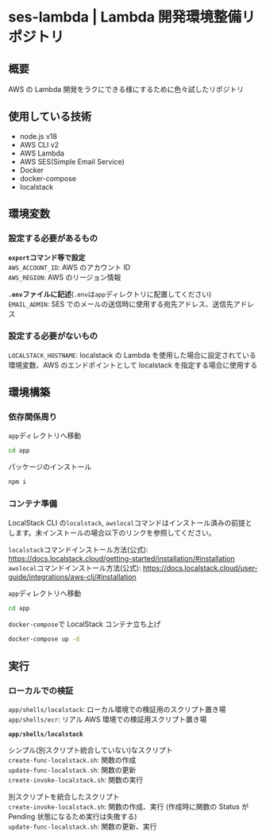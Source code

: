 # ses-lambda | Lambda 開発環境整備リポジトリ

## 概要

AWS の Lambda 開発をラクにできる様にするために色々試したリポジトリ

## 使用している技術

- node.js v18
- AWS CLI v2
- AWS Lambda
- AWS SES(Simple Email Service)
- Docker
- docker-compose
- localstack

## 環境変数

### 設定する必要があるもの

**`export`コマンド等で設定**<br>
`AWS_ACCOUNT_ID`: AWS のアカウント ID<br>
`AWS_REGION`: AWS のリージョン情報

**`.env`ファイルに記述**(`.env`は`app`ディレクトリに配置してください)<br>
`EMAIL_ADMIN`: SES でのメールの送信時に使用する宛先アドレス、送信先アドレス

### 設定する必要がないもの

`LOCALSTACK_HOSTNAME`: localstack の Lambda を使用した場合に設定されている環境変数、AWS のエンドポイントとして localstack を指定する場合に使用する

## 環境構築

### 依存関係周り

`app`ディレクトリへ移動

```bash
cd app
```

パッケージのインストール

```bash
npm i
```

### コンテナ準備

LocalStack CLI の`localstack`, `awslocal`コマンドはインストール済みの前提とします。未インストールの場合以下のリンクを参照してください。

`localstack`コマンドインストール方法(公式): https://docs.localstack.cloud/getting-started/installation/#installation<br>
`awslocal`コマンドインストール方法(公式): https://docs.localstack.cloud/user-guide/integrations/aws-cli/#installation

`app`ディレクトリへ移動

```bash
cd app
```

`docker-compose`で LocalStack コンテナ立ち上げ

```bash
docker-compose up -d
```

## 実行

### ローカルでの検証

`app/shells/localstack`: ローカル環境での検証用のスクリプト置き場
`app/shells/ecr`: リアル AWS 環境での検証用スクリプト置き場

**`app/shells/localstack`**

シンプル(別スクリプト統合していない)なスクリプト<br>
`create-func-localstack.sh`: 関数の作成<br>
`update-func-localstack.sh`: 関数の更新<br>
`create-invoke-localstack.sh`: 関数の実行

別スクリプトを統合したスクリプト<br>
`create-invoke-localstack.sh`: 関数の作成、実行 (作成時に関数の Status が Pending 状態になるため実行は失敗する)<br>
`update-func-localstack.sh`: 関数の更新、実行
